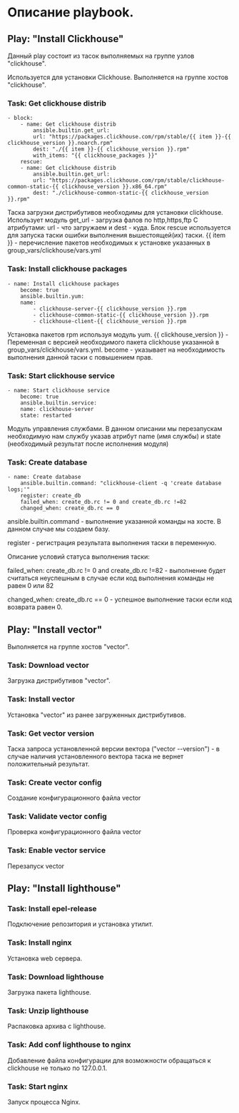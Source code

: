 # Описание playbook.

## Play: "Install Clickhouse"
Данный play состоит из тасок выполняемых на группе узлов "clickhouse".<p>
Используется для установки Clickhouse. Выполняется на группе хостов "clickhouse".

### Task: Get clickhouse distrib 
```
- block:
    - name: Get clickhouse distrib
        ansible.builtin.get_url:
        url: "https://packages.clickhouse.com/rpm/stable/{{ item }}-{{ clickhouse_version }}.noarch.rpm"
        dest: "./{{ item }}-{{ clickhouse_version }}.rpm"
        with_items: "{{ clickhouse_packages }}"
    rescue:
    - name: Get clickhouse distrib
        ansible.builtin.get_url:
        url: "https://packages.clickhouse.com/rpm/stable/clickhouse-common-static-{{ clickhouse_version }}.x86_64.rpm"
        dest: "./clickhouse-common-static-{{ clickhouse_version }}.rpm"
```
Таска загрузки дистрибутивов необходимы для установки clickhouse.
Использует модуль get_url  - загрузка фалов по http,https,ftp
С атрибутами: url - что загружаем и dest - куда.
Блок rescue используется для запуска таски ошибки выполнения вышестоящей(их) таски.
{{ item }} - перечисление пакетов необходимых к установке указанных в group_vars/clickhouse/vars.yml


### Task: Install clickhouse packages 
```
- name: Install clickhouse packages
    become: true
    ansible.builtin.yum:
    name:
        - clickhouse-server-{{ clickhouse_version }}.rpm
        - clickhouse-common-static-{{ clickhouse_version }}.rpm
        - clickhouse-client-{{ clickhouse_version }}.rpm
```
Установка пакетов rpm используя модуль yum. {{ clickhouse_version }} - Переменная с версией необходимого пакета clickhouse указанной в group_vars/clickhouse/vars.yml. become - указывает на необходимость выполнения данной таски с повышением прав.



### Task: Start clickhouse service 
```
- name: Start clickhouse service
    become: true
    ansible.builtin.service:
    name: clickhouse-server
    state: restarted
```
Модуль управления службами. В данном описании мы перезапускам необходимую нам службу указав атрибут name (имя службы) и state (необходимый результат после исполнения модуля)

### Task: Create database 
```
- name: Create database
    ansible.builtin.command: "clickhouse-client -q 'create database logs;'"
    register: create_db
    failed_when: create_db.rc != 0 and create_db.rc !=82
    changed_when: create_db.rc == 0
```
ansible.builtin.command - выполнение указанной команды на хосте. В данном случае мы создаем базу. <p>
register - регистрация результата выполнения таски в переменную. <p>
Описание условий статуса выполнения таски:<p>
failed_when: create_db.rc != 0 and create_db.rc !=82 - выполнение будет считаться неуспешным в случае если код выполнения команды не равен 0 или 82 <p>
changed_when: create_db.rc == 0 - успешное выполнение таски если код возврата равен 0.


## Play: "Install vector"
Выполняется на группе хостов "vector".

### Task: Download vector 
Загрузка дистрибутивов "vector".

### Task: Install vector 
Установка "vector" из ранее загруженных дистрибутивов.

### Task: Get vector version 
Таска запроса установленной версии вектора ("vector --version") - в случае наличия установленного вектора таска не вернет положительный результат.

### Task: Create vector config
Создание конфигурационного файла vector

### Task: Validate vector config
Проверка конфигурационного файла vector

### Task: Enable vector service 
Перезапуск vector

## Play: "Install lighthouse"

### Task: Install epel-release
Подключение репозитория и установка утилит.

### Task: Install nginx
Установка web сервера.

### Task: Download lighthouse
Загрузка пакета lighthouse.

### Task: Unzip lighthouse
Распаковка архива с lighthouse. 

### Task: Add conf lighthouse to nginx
Добавление файла конфигурации для возможности обращаться к clickhouse не только по 127.0.0.1.

### Task: Start nginx
Запуск процесса Nginx.